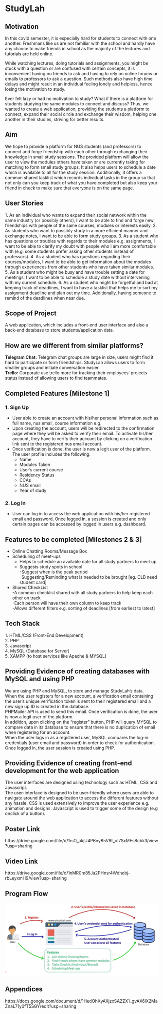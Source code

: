 <h1>StudyLah</h1>

<h2>Motivation</h2>
In this covid semester, it is especially hard for students to connect with one another. Freshmans like us are not familiar with the school and hardly have any chance to make friends in school as the majority of the lectures and tutorials are held online. <br>

While watching lectures, doing tutorials and assignments, you might be stuck with a question or are confused with certain concepts, it is inconvenient having no friends to ask and having to rely on online forums or emails to professors to ask a question. Such methods also have high time delays and might result in an individual feeling lonely and helpless, hence losing the motivation to study. <br>

Ever felt lazy or had no motivation to study? What if there is a platform for students studying the same modules to connect and discuss?
Thus, we wanted to create a web application, providing the students a platform to connect, expand their social circle and exchange their wisdom, helping one another in their studies, striving for better results. 

<h2>Aim</h2>
We hope to provide a platform for NUS students (and professors) to connect and forge friendship with each other through exchanging their knowledge in small study sessions. 
The provided platform will allow the user to view the modules others have taken or are currently taking for matching to form small study groups. It also helps users to schedule a date which is available to all for the study session. Additionally, it offers a common shared tasklist which records individual tasks in the group so that not only can you keep track of what you have completed but also keep your friend in check to make sure that everyone is on the same page.

<h2>User Stories</h2>
1. As an individual who wants to expand their social network within the same industry (or possibly others), I want to be able to find and forge new friendships with people of the same courses, modules or interests easily.
2. As students who want to possibly study in a more efficient manner and exchange notes, I want to be able to form study groups.
3. As a student who has questions or troubles with regards to their modules e.g. assignments, I want to be able to clarify my doubt with people who I am more comfortable with (e.g. some students prefer asking other students instead of professors).
4. As a student who has questions regarding their courses/modules, I want to be able to get information about the modules through experiences from other students who have taken similar modules.
5. As a student who might be busy and have trouble setting a date for meetings, I want to be able to schedule a study date without intervening with my current schedule. 
6. As a student who might be forgetful and bad at keeping track of deadlines, I want to have a tasklist that helps me to sort my assignment deadline and plan out my time. Additionally, having someone to remind of the deadlines when near due.  

<h2>Scope of Project</h2>
A web application, which includes a front-end user interface and also a back-end database to store students/application data.

<h2>How are we different from similar platforms?</h2>
<b>Telegram Chat:</b> Telegram chat groups are large in size, users might find it hard to participate or form friendships. StudyLah allows users to form smaller groups and initiate conversation easier.<br>
<b>Trello:</b> Corporate use trello more for tracking their employees’ projects status instead of allowing users to find teammates.

<h2>Completed Features [Milestone 1]</h2>
<h3>1. Sign Up</h3> 
<ul>
  <li>User able to create an account with his/her personal information such as full name, nus email, course information e.g.</li>
  <li>Upon creating the account, users will be redirected to the confirmation page where they will be asked to verify their email. To activate his/her account, they have to verify their account by clicking on a verification link sent to the registered nus email account. </li>
  <li>Once verification is done, the user is now a legit user of the platform. The user profile includes the following:
<ul>
  <li>Name</li>
  <li>Modules Taken</li>
  <li>User’s current course</li>
  <li>Residency Status</li>
  <li>CCAs</li>
  <li>NUS email</li>
  <li>Year of study</li>
</ul>
  </li>
</ul>
<h3>2. Log In </h3>
<ul><li>User can log in to access the web application with his/her registered email and password. Once logged in, a session is created and only certain pages can be accessed by logged in users e.g. dashboard. </li></ul>

<h2>Features to be completed [Milestones 2 & 3]</h2>
<ul>
  <li>Online Chatting Rooms/Message Box</li> 
<li>Scheduling of meet-ups
  <ul>
    <li>Helps to schedule an available date for all study partners to meet up </li>
<li>Suggests study spots in school <br>
-Suggest when is the peak period<br>
  -Suggesting/Reminding what is needed to be brought [eg. CLB need student card] </li></ul></li>
  <li>Shared CheckList</li>
-A common checklist shared with all study partners to help keep each other on track<br>
-Each person will have their own column to keep track<br>
-Allows different filters e.g. sorting of deadlines [from earliest to latest]
</ul>

<h2>Tech Stack</h2> 
1. HTML/CSS (Front-End Development) <br>
2. PHP<br>
3. Javascript<br> 
4. MySQL (Database for Server)<br>
5. XAMPP (to host services like Apache & MYSQL)<br>

<h2>Providing Evidence of creating databases with MySQL and using PHP</h2>
We are using PHP and MySQL, to store and manage StudyLah’s data. <br>
When the user registers for a new account, a verification email containing the user’s unique verification token is sent to their registered email and a new sign up ID is created in the database. <br>
PHPMailer API is used to send this email. Once verification is done, the user is now a legit user of the platform.<br>
In addition, upon clicking on the “register” button, PHP will query MYSQL to compare data in its database to ensure that there is no duplication of email when registering for an account.<br>
When the user logs in as a registered user, MySQL compares the log-in credentials (user email and password) in order to check for authentication. Once logged in, the user session is created using PHP.<br>

<h2>Providing Evidence of creating front-end development for the web application</h2>
The user interfaces are designed using technology such as HTML, CSS and Javascript. <br>
The user-interface is designed to be user-friendly where users are able to navigate around the web application to access the different features without any hassle. CSS is used extensively to improve the user experience e.g. animation and designs. Javascript is used to trigger some of the design (e.g onclick of a button). 

<h2>Poster Link</h2>
https://drive.google.com/file/d/1rsO_akjU4PBny85V9t_oI7SxMFs8cbk3/view?usp=sharing 

<h2>Video Link </h2>
https://drive.google.com/file/d/1nMR0m85Ja2PHnsr4Wdhobj-rbLeyxmH9/view?usp=sharing 

<h2>Program Flow</h2>
<img src="img/programflow.PNG" alt="programflow">


<h2>Appendices</h2> 
https://docs.google.com/document/d/1HedOhXyAXjzxSAZZX1_gvAX6lX2MaZnaL71y0fT5SGY/edit?usp=sharing

